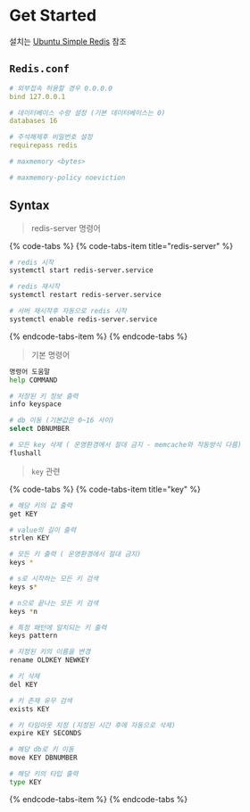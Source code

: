 # Get Started

설치는 [Ubuntu Simple Redis](../../../environment/ubuntu/simple-redis.md) 참조

## `Redis.conf`

```yaml
# 외부접속 허용할 경우 0.0.0.0 
bind 127.0.0.1

# 데이터베이스 수량 설정 (기본 데이터베이스는 0)
databases 16

# 주석해제후 비밀번호 설정
requirepass redis

# maxmemory <bytes>

# maxmemory-policy noeviction
```

## Syntax

> redis-server 명령어

{% code-tabs %}
{% code-tabs-item title="redis-server" %}
```bash
# redis 시작
systemctl start redis-server.service

# redis 재시작
systemctl restart redis-server.service

# 서버 재시작후 자동으로 redis 시작
systemctl enable redis-server.service
```
{% endcode-tabs-item %}
{% endcode-tabs %}

> 기본 명령어

```bash
명령어 도움말
help COMMAND

# 저장된 키 정보 출력
info keyspace

# db 이동 (기본값은 0~16 사이)
select DBNUMBER

# 모든 key 삭제 ( 운영환경에서 절대 금지 - memcache와 작동방식 다름)
flushall
```

> `key` 관련

{% code-tabs %}
{% code-tabs-item title="key" %}
```bash
# 해당 키의 값 출력
get KEY

# value의 길이 출력
strlen KEY

# 모든 키 출력 ( 운영환경에서 절대 금지)
keys * 

# s로 시작하는 모든 키 검색
keys s*

# n으로 끝나는 모든 키 검색
keys *n

# 특정 패턴에 일치되는 키 출력
keys pattern

# 지정된 키의 이름을 변경
rename OLDKEY NEWKEY

# 키 삭제
del KEY

# 키 존재 유무 검색
exists KEY

# 키 타임아웃 지정 (지정된 시간 후에 자동으로 삭제)
expire KEY SECONDS

# 해당 db로 키 이동
move KEY DBNUMBER

# 해당 키의 타입 출력
type KEY
```
{% endcode-tabs-item %}
{% endcode-tabs %}

